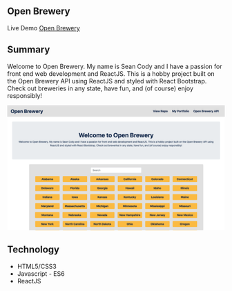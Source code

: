 ## Open Brewery

Live Demo [Open Brewery]()


## Summary
Welcome to Open Brewery. My name is Sean Cody and I have a passion for front end web development and ReactJS. This is a hobby project built on the Open Brewery API using ReactJS and styled with React Bootstrap. Check out breweries in any state, have fun, and (of course) enjoy responsibly!

![CiTYSCENE Screenshot](public/open-brewery-screenshot.png?raw=true)

## Technology

- HTML5/CSS3
- Javascript - ES6
- ReactJS

